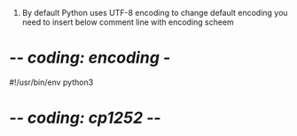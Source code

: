 1) By default Python uses UTF-8 encoding to change default encoding you need to insert below comment line with encoding scheem 
  # -*- coding: encoding -*
  #!/usr/bin/env python3
  # -*- coding: cp1252 -*-
